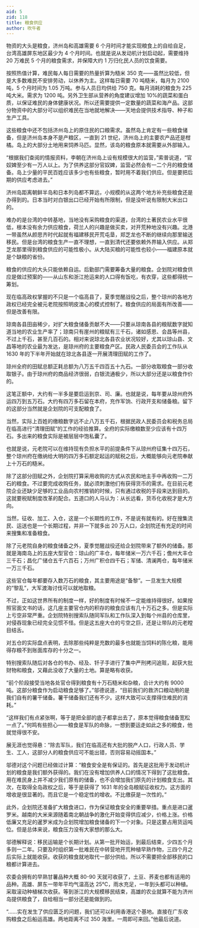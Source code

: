 ```yaml
---
aid: 5
zid: 118
title: 粮食供应
author: 吹牛者
---
```


物资的大头是粮食，济州岛和高雄需要 6 个月时间才能实现粮食上的自给自足，台湾高雄屏东地区最少为 4 个月时间。也就是说从发动机计划启动起，需要维持 20 万难民 5 个月的粮食需求，并保障大约 1 万归化民人员的饮食需要。

按照热值计算，难民每人每日需要的热量折算为糙米 350 克——虽然比较低，但是大多数难民不安排劳动，以休养为主。这样每日需要 70 吨糙米，每月为 2100 吨，5 个月时间为 1.05 万吨。参与人员日均供给 750 克。每月消耗的粮食为 225 吨大米。需求为 1200 吨。另外卫生部从营养的角度建议增加 10%的蔬菜和蛋白质，以保证难民的身体健康状况。所以还需要提供一定数量的蔬菜和海产品。这部分物资中的大部分可以组织难民在当地就地解决——天地会提供技术指导、种子和生产工具。

这些粮食中还不包括济州岛上的原住民的口粮需求。虽然岛上肯定有一些粮食储备，但是济州岛本身不是产粮区，一直到 21 世纪，济州岛上的主要农产品还是柑橘。岛上的大部分土地用来饲养马匹。显然，该岛的粮食原本就需要从外部输入。

“根据我们查阅的情报资料，李朝在济州岛上设有规模很大的监营，”索普说道，“官奴婢至少有一万人以上。为了供养这部分官奴婢，监营必然会有一二个月的粮食储备。岛上少量的平民百姓应该多少也有些粮食，暂时用不着我们供应。但是要把后期的供应考虑进去。”

济州岛距离朝鲜半岛和日本列岛都不算远，小规模的从这两个地方补充些粮食还是办得到的。日本当时对白银出口已经开始有所限制，但是没听说有限制大米出口的。

难办的是台湾的中转基地，当地没有采购粮食的渠道，台湾的土著民农业水平很低，根本没有余力供应粮食，荷兰人的兴趣是做买卖，对开荒种地没有兴趣。北港一带虽然从颜思齐时代起就有福建移民开荒屯垦，郑芝龙也不断的继续向那里输送移民。但是台湾的粮食生产一直不理想，一直到清代还要依赖外界输入供应。从郑芝龙那里得到粮食供应的可能性极小。从大陆买粮的可能性也较小——福建原本就是个缺粮的省份。

粮食的供应的大头只能依赖自运。后勤部门需要筹备大量的粮食。企划院对粮食供应是做过预案的——从山东和浙江抢运来的人口得有饭吃，有衣穿，这些都得统一筹划。

现在临高政权掌握的不只是一个临高县了，夏季觉醒战役之后，整个琼州的各地方政权已经完全被元老院按照明皮澳心的模式控制了。粮食供应的局面有所改善——但是改善有限。

琼南各县田亩稀少，对扩大粮食储备贡献不大——只要从琼南各县的粮赋数字就知道当地的农业生产率了；琼南只有崖州的粮赋有三千石，诸如感恩、会昌等州县，不过上千石，甚至几百石的。相对来说琼北各县农业状况较好，尤其以琼山县、文昌等地的农业最为发达，是琼州府的主要粮食产区。民政人民委员会的工作队从 1630 年的下半年开始就在琼北各县逐一开展清理田赋的工作了。

琼州全府的田赋总额正耗总额为八万五千四百五十九石。一部分收取粮食一部分收取银子。由于琼州府的商品经济很弱，白银流通极少，所以大部分还是以粮食作价的。

这笔正额中，大约有一半多是要启运到京、司、廉。也就是说，每年要从琼州府外运四万到五万石。大约有四万多石留在本府，充作军饷、行政开支和储备粮。留下的这部分当然就是企划院的可支配粮食了。

当然，实际上百姓的缴粮数字远不止八万五千石，根据民政人民委员会和税务总局在临高进行“清理田赋”的工作的经验推算。全府的实际缴粮数至少应该有十四万石。多出来的粮食实际是被层层中饱私囊了。

也就是说，元老院可以在维持现有负担水平的前提条件下从琼州府征集十四万石，整个琼州府在缴纳给大明的四万多石额定起运的赋税之后，大概能够向元老院奉献上十万石的糙米。

除了这部分田赋之外，企划院打算采用收购的方式从农民和地主手中再收购一二万石的粮食。不过要完成收购任务，就必须刺激他们有获得货币的需求。在目前元老院企业还缺少足够的工业品向农村推销的时候，只有通过收税的手段来达到目的。这就要税赋制度改革的配合。五道口的人马认为：从长远看，货币化收税才是大方向。

当然，征收、加工、入仓，这是一个长期性的工作，不是说有就有的。好在搜集流民、运送也是一个长期过程，并非一下就多出 20 万人口，企划院还有充足的时间来搜集和准备粮食。

除了元老院自身的粮食储备之外，夏季觉醒战役还给企划院带来了额外的储备。那就是海南岛上的五座大型官仓：琼山的广丰仓，每年储米一万六千石；儋州大丰仓三千石；昌化广储仓五千六百石；万州广积仓四千石；军储、清澜两仓，每年储米一万三千石。

这些官仓每年都要存入数万石的粮食，其主要用途是“备黎”。一旦发生大规模的“黎乱”，大军渡海讨伐可以就地取粮。

不过，正如这世界所有的制度一样，好的制度有时候不一定能维持得很好。如果按照官面文书的话，这几座主要官仓内的积存的粮食应该有几十万石之多。但是实际上亏空非常严重。企划院特别搜索队随同军队和工作队深入到每个州县的仓库里，对侵吞现象已经完全见惯不怪。但是这五座大仓的亏空之巨，还是让带队的元老瞠目结舌。

对五仓的实际盘点表明，去除那些纯粹是充数的最多也就能当饲料的陈化粮，能用得存粮不到账面库存的十分之一。

特别搜索队随后对各仓的书办、经及、钎子手进行了集中严刑拷问追赃，起获大批财物和粮食，又藉此没收了大量的土地。算是略有收获。

“前个阶段接受当地各处官仓得到粮食有十万石糙米和杂粮，合计大约有 9000 吨。这部分粮食作为启动粮食足够了。”邬德说道，“目前我们的救济口粮动用的是我们自有的薯干储备。薯干储备我们还有不少。这样大致可以支撑得住难民的消耗。”

“这样我们有点紧张啊，等于是把全部的底子都拿出去了，原本觉得粮食储备宽松一点了。”何鸣有些担心——粮食是军队的命脉，一想到要运走如此之多的粮食，他就觉得很不安。

展无涯也觉得悬：“除去军队，我们在临高还有大批的脱产人口，行政人员、学生、工人，这部分人的粮食供应可不能出错，否则容易动摇国本。”

邬德对这个问题已经做过计算：“粮食安全是有保证的。首先是这批用于发动机计划的粮食是我们额外获得的。我们在没有增加供养人口的情况下得到了这批粮食。用在难民身上并不减少我们原有的储备，也不会增加我们原先的计划粮食支出。其次，在取得全岛政权之后，等于是获得了 1631 年的全岛粮赋征收权力。这方面的增收是很显著的。而且它是一个稳定性的增收。不比缴获是一次性的。”

此外，企划院还准备扩大粮食进口，作为保证粮食安全的重要举措。重点是进口暹罗米。越南的大米来源随着南北朝战争的激化开始变得供应减少，价格上涨。价格低廉又充足的暹罗米成为企划院增加粮食储备的下一个对象。只是这要占用货运吨位。但是总体来说，粮食压力没有大家想的那么大。

邬德解释说：移民运输是个长期计划。从第一批开始运，到最后结束，少四五个月多则一二年。只要及时组织第一批难民在中转营地开荒种植早熟作物，三四个月之后实际上就能收获。收获的粮食就地取代一部分供给。所以不需要把全部移民的口粮都计算进去。

农委会拥有的早熟甘薯品种大概 80-90 天就可收获了，土豆、荞麦也都有适用的品种。高雄、屏东一带年平均气温高达 25℃，雨水充足，一年到头都可以种植。采取滚动种植梯次收获。等到浙江的大规模移民结束，高雄的农业就算不能为济州岛提供粮食了，自给相当一部分还是能做到的。

“……实在发生了供应匮乏的问题，我们还可以利用香港这个基地。直接在广东收购粮食之后船运高雄。两地距离不过 350 海里。一周即可来回。”他最后说道。
